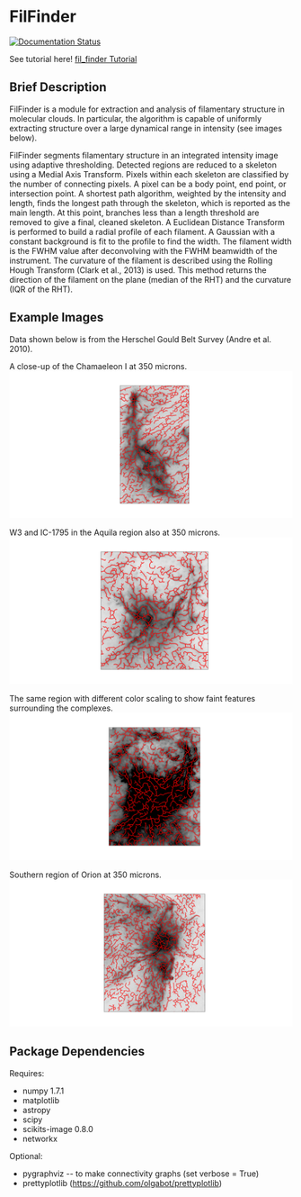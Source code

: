 FilFinder
=========

[![Documentation Status](https://readthedocs.org/projects/fil-finder/badge/?version=latest)](https://readthedocs.org/projects/fil-finder/?badge=latest)

See tutorial here! [fil_finder Tutorial](http://nbviewer.ipython.org/github/e-koch/FilFinder/blob/master/examples/fil_finder%20Tutorial.ipynb)

Brief Description
-----------------

FilFinder is a module for extraction and analysis of filamentary structure in molecular clouds. In particular, the algorithm is capable of uniformly extracting structure over a large dynamical range in intensity (see images below).

FilFinder segments filamentary structure in an integrated intensity image using adaptive thresholding.
Detected regions are reduced to a skeleton using a Medial Axis Transform.
Pixels within each skeleton are classified by the number of connecting pixels.
A pixel can be a body point, end point, or intersection point.
A shortest path algorithm, weighted by the intensity and length, finds the longest path through the skeleton, which is reported as the main length.
At this point, branches less than a length threshold are removed to give a final, cleaned skeleton.
A Euclidean Distance Transform is performed to build a radial profile of each filament.
A Gaussian with a constant background is fit to the profile to find the width.
The filament width is the FWHM value after deconvolving with the FWHM beamwidth of the instrument.
The curvature of the filament is described using the Rolling Hough Transform (Clark et al., 2013) is used.
This method returns the direction of the filament on the plane (median of the RHT) and the curvature (IQR of the RHT).

Example Images
--------------

Data shown below is from the Herschel Gould Belt Survey (Andre et al. 2010).

A close-up of the Chamaeleon I at 350 microns.
![Chameleon-350](images/chamaeleon-350_closeup.png "Chameleon-350")


W3 and IC-1795 in the Aquila region also at 350 microns.
![Aquila-350](images/aquila-350_closeup.png "Aquila-350")

The same region with different color scaling to show faint features surrounding the complexes.
![Aquila-350 Scaled](images/aquila-350_closeup_faint.png "Aquila-350 Scaled")


Southern region of Orion at 350 microns.
![OrionB-350](images/orionB-350_closeup.png "OrionB-350")

Package Dependencies
--------------------

Requires:

 *   numpy 1.7.1
 *   matplotlib
 *   astropy
 *   scipy
 *   scikits-image 0.8.0
 *   networkx

Optional:

 *  pygraphviz -- to make connectivity graphs (set verbose = True)
 *  prettyplotlib (https://github.com/olgabot/prettyplotlib)
